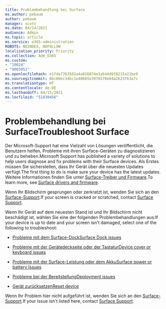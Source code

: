 ```yaml
---
title: Problembehandlung bei Surface
ms.author: pebaum
author: pebaum
manager: scotv
ms.date: 04/14/2021
audience: Admin
ms.topic: article
ms.service: o365-administration
ROBOTS: NOINDEX, NOFOLLOW
localization_priority: Priority
ms.collection: Adm_O365
ms.custom:
- "10024"
- "9003951"
ms.openlocfilehash: e1fda7763502a4a816874e1ab44d6f8215a21be9
ms.sourcegitcommit: 8bc60ec34bc1e40685e3976576e04a2623f63a7c
ms.translationtype: HT
ms.contentlocale: de-DE
ms.lasthandoff: 04/15/2021
ms.locfileid: "51830456"
---
```

# <a name="troubleshoot-surface"></a><span data-ttu-id="8cad3-102">Problembehandlung bei Surface</span><span class="sxs-lookup"><span data-stu-id="8cad3-102">Troubleshoot Surface</span></span>

<span data-ttu-id="8cad3-103">Der Microsoft-Support hat eine Vielzahl von Lösungen veröffentlicht, die Benutzern helfen, Probleme mit ihren Surface-Geräten zu diagnostizieren und zu beheben.</span><span class="sxs-lookup"><span data-stu-id="8cad3-103">Microsoft Support has published a variety of solutions to help users diagnose and fix problems with their Surface devices.</span></span> <span data-ttu-id="8cad3-104">Als Erstes müssen Sie sicherstellen, dass Ihr Gerät über die neuesten Updates verfügt.</span><span class="sxs-lookup"><span data-stu-id="8cad3-104">The first thing to do is make sure your device has the latest updates.</span></span> <span data-ttu-id="8cad3-105">Weitere Informationen finden Sie unter [Surface-Treiber und Firmware](https://docs.microsoft.com/surface/support-solutions-surface#surface-drivers-and-firmware).</span><span class="sxs-lookup"><span data-stu-id="8cad3-105">To learn more, see [Surface drivers and firmware](https://docs.microsoft.com/surface/support-solutions-surface#surface-drivers-and-firmware).</span></span>

<span data-ttu-id="8cad3-106">Wenn Ihr Bildschirm gesprungen oder zerkratzt ist, wenden Sie sich an den [Surface-Support](https://docs.microsoft.com/surface/contact-surface-support?tabs=online).</span><span class="sxs-lookup"><span data-stu-id="8cad3-106">If your screen is cracked or scratched, contact [Surface Support](https://docs.microsoft.com/surface/contact-surface-support?tabs=online).</span></span>

<span data-ttu-id="8cad3-107">Wenn Ihr Gerät auf dem neuesten Stand ist und Ihr Bildschirm nicht beschädigt ist, wählen Sie eine der folgenden Problembehandlungen aus:</span><span class="sxs-lookup"><span data-stu-id="8cad3-107">If your device is up to date and your screen isn't damaged, select one of the following to troubleshoot:</span></span>
 
- [<span data-ttu-id="8cad3-108">Probleme mit dem Surface-Dock</span><span class="sxs-lookup"><span data-stu-id="8cad3-108">Surface Dock issues</span></span>](https://docs.microsoft.com/surface/support-solutions-surface#surface-dock-issues)
 
- [<span data-ttu-id="8cad3-109">Probleme mit der Gerätedeckseite oder der Tastatur</span><span class="sxs-lookup"><span data-stu-id="8cad3-109">Device cover or keyboard issues</span></span>](https://support.microsoft.com/sbs/surface/troubleshoot-your-surface-type-cover-or-keyboard-5b7ed1a7-bedd-5164-94a7-87f8e95df3fe??)
 
- [<span data-ttu-id="8cad3-110">Probleme mit der Surface-Leistung oder dem Akku</span><span class="sxs-lookup"><span data-stu-id="8cad3-110">Surface power or battery Issues</span></span>](https://docs.microsoft.com/surface/support-solutions-surface#surface-power-or-battery-issues)
 
- [<span data-ttu-id="8cad3-111">Probleme bei der Bereitstellung</span><span class="sxs-lookup"><span data-stu-id="8cad3-111">Deployment issues</span></span>](https://docs.microsoft.com/surface/support-solutions-surface#deployment-issues)
 
- [<span data-ttu-id="8cad3-112">Gerät zurücksetzen</span><span class="sxs-lookup"><span data-stu-id="8cad3-112">Reset device</span></span>](https://docs.microsoft.com/surface/support-solutions-surface#reset-device)

<span data-ttu-id="8cad3-113">Wenn Ihr Problem hier nicht aufgeführt ist, wenden Sie sich an den [Surface-Support](https://docs.microsoft.com/surface/contact-surface-support?tabs=online).</span><span class="sxs-lookup"><span data-stu-id="8cad3-113">If your issue isn't listed here, contact [Surface Support](https://docs.microsoft.com/surface/contact-surface-support?tabs=online).</span></span>

